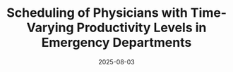 ---
title: "Scheduling of Physicians with Time‐Varying Productivity Levels in Emergency Departments"
authors:
  - Farzad Zaerpour
  - Marco Bijvank
  - Huiyin Ouyang
  - Zhankun Sun
date: 2025-08-03
doi: "https://doi.org/10.1111/poms.13571"
publication_types: ["2"] # Journal article
publication: "*Production and Operations Management*, Volume 31, Issue 2, Pages 6450667"
url_pdf: "https://journals.sagepub.com/doi/full/10.1111/poms.13571"
featured: false
tags:
  - Physician scheduling
  - Emergency departments
  - Productivity
  - Operations management
---